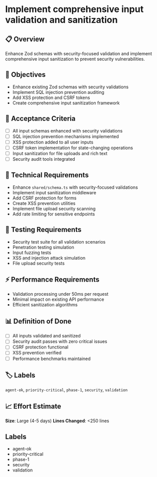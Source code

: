 # Implement comprehensive input validation and sanitization

## 📋 Overview
Enhance Zod schemas with security-focused validation and implement comprehensive input sanitization to prevent security vulnerabilities.

## 🎯 Objectives
- Enhance existing Zod schemas with security validations
- Implement SQL injection prevention auditing
- Add XSS protection and CSRF tokens
- Create comprehensive input sanitization framework

## 📝 Acceptance Criteria
- [ ] All input schemas enhanced with security validations
- [ ] SQL injection prevention mechanisms implemented
- [ ] XSS protection added to all user inputs
- [ ] CSRF token implementation for state-changing operations
- [ ] Input sanitization for file uploads and rich text
- [ ] Security audit tools integrated

## 🔧 Technical Requirements
- Enhance `shared/schema.ts` with security-focused validations
- Implement input sanitization middleware
- Add CSRF protection for forms
- Create XSS prevention utilities
- Implement file upload security scanning
- Add rate limiting for sensitive endpoints

## 🧪 Testing Requirements
- Security test suite for all validation scenarios
- Penetration testing simulation
- Input fuzzing tests
- XSS and injection attack simulation
- File upload security tests

## ⚡ Performance Requirements
- Validation processing under 50ms per request
- Minimal impact on existing API performance
- Efficient sanitization algorithms

## 📊 Definition of Done
- [ ] All inputs validated and sanitized
- [ ] Security audit passes with zero critical issues
- [ ] CSRF protection functional
- [ ] XSS prevention verified
- [ ] Performance benchmarks maintained

## 🏷️ Labels
`agent-ok`, `priority-critical`, `phase-1`, `security`, `validation`

## 📈 Effort Estimate
**Size**: Large (4-5 days)
**Lines Changed**: <250 lines

## Labels
- agent-ok
- priority-critical
- phase-1
- security
- validation
